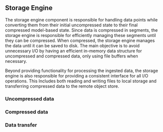 ## Storage Engine
The storage engine component is responsible for handling data points while converting them from their initial uncompressed 
state to their final compressed model-based state. Since data is compressed in segments, the storage engine is responsible 
for efficiently managing these segments until they can be compressed. When compressed, the storage engine manages the 
data until it can be saved to disk. The main objective is to avoid unnecessary I/O by having an efficient in-memory data 
structure for uncompressed and compressed data, only using file buffers when necessary.

Beyond providing functionality for processing the ingested data, the storage engine is also responsible for providing
a consistent interface for all I/O operations. This Includes both reading and writing files to local storage and
transferring compressed data to the remote object store.

### Uncompressed data

### Compressed data

### Data transfer
